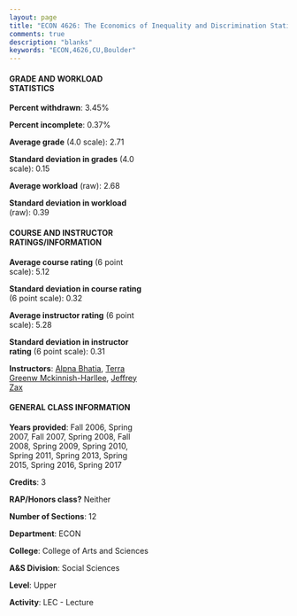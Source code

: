 ```yaml
---
layout: page
title: "ECON 4626: The Economics of Inequality and Discrimination Statistics"
comments: true
description: "blanks"
keywords: "ECON,4626,CU,Boulder"
---
```

<head>
<script src="https://ajax.googleapis.com/ajax/libs/jquery/2.1.3/jquery.min.js"></script>
<script src="https://dl.dropboxusercontent.com/s/pc42nxpaw1ea4o9/highcharts.js?dl=0"></script>
<!-- <script src="../assets/js/highcharts.js"></script> -->
<style type="text/css">@font-face {
	font-family: "Bebas Neue";
	src: url(https://www.filehosting.org/file/details/544349/BebasNeue Regular.otf) format("opentype");
	}
	h1.Bebas { 
		font-family: "Bebas Neue", Verdana, Tahoma;
	}
</style>
</head>
<body>
	<div id="container" style="float: right; width: 45%; height: 88%; margin-left: 2.5%; margin-right: 2.5%;"></div>
	<script language="JavaScript">
		$(document).ready(function() {
		var chart = {type: 'column'};
		var title = {text: 'Grade Distribution'};
		var xAxis = {categories: ['A','B','C','D','F'],crosshair: true};
		var yAxis = {min: 0,title: {text: 'Percentage'}};
		var tooltip = {headerFormat: '<center><b><span style="font-size:20px">{point.key}</span></b></center>',
		               pointFormat: '<td style="padding:0"><b>{point.y:.1f}%</b></td>',
		               footerFormat: '</table>',shared: true,useHTML: true};
		var plotOptions = {column: {pointPadding: 0.0,borderWidth: 0}};  
		var credits = {enabled: false};var series= [{name: 'Percent',data: [18.84,45.69,29.15,3.74,2.57,]}];
		var json = {};
		json.chart = chart;
		json.title = title;
		json.tooltip = tooltip;
		json.xAxis = xAxis;
		json.yAxis = yAxis;  
		json.series = series;
		json.plotOptions = plotOptions;  
		json.credits = credits;
		$('#container').highcharts(json);
	});
	</script>
</body>
			   
#### GRADE AND WORKLOAD STATISTICS

**Percent withdrawn**: 3.45%

**Percent incomplete**: 0.37%

**Average grade** (4.0 scale): 2.71

**Standard deviation in grades** (4.0 scale): 0.15

**Average workload** (raw): 2.68

**Standard deviation in workload** (raw): 0.39

#### COURSE AND INSTRUCTOR RATINGS/INFORMATION

**Average course rating** (6 point scale): 5.12

**Standard deviation in course rating** (6 point scale): 0.32

**Average instructor rating** (6 point scale): 5.28

**Standard deviation in instructor rating** (6 point scale): 0.31

**Instructors**: <a href='../../instructors/Alpna_Bhatia'>Alpna Bhatia</a>, <a href='../../instructors/Terra_Greenw_Mckinnish-Harllee'>Terra Greenw Mckinnish-Harllee</a>, <a href='../../instructors/Jeffrey_Zax'>Jeffrey Zax</a>

#### GENERAL CLASS INFORMATION

**Years provided**: Fall 2006, Spring 2007, Fall 2007, Spring 2008, Fall 2008, Spring 2009, Spring 2010, Spring 2011, Spring 2013, Spring 2015, Spring 2016, Spring 2017

**Credits**: 3

**RAP/Honors class?** Neither

**Number of Sections**: 12

**Department**: ECON

**College**: College of Arts and Sciences

**A&S Division**: Social Sciences

**Level**: Upper

**Activity**: LEC - Lecture
